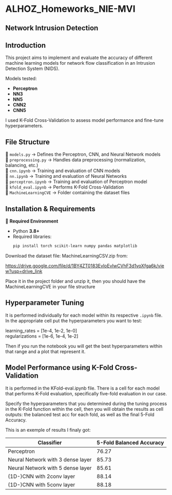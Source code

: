 # ALHOZ_Homeworks_NIE-MVI

## Network Intrusion Detection


## Introduction

This project aims to implement and evaluate the accuracy of different machine learning models for network flow classification in an Intrusion Detection System (NIDS).

Models tested: 
- **Perceptron**
- **NN3**
- **NN5**
- **CNN2**
- **CNN5**


I used K-Fold Cross-Validation to assess model performance and fine-tune hyperparameters.

## File Structure

📜 `models.py` → Defines the Perceptron, CNN, and Neural Network models  
📜 `preprocessing.py` → Handles data preprocessing (normalization, balancing, etc.)  
📓 `cnn.ipynb` → Training and evaluation of CNN models  
📓 `nn.ipynb` → Training and evaluation of Neural Networks  
📓 `perceptron.ipynb` → Training and evaluation of Perceptron model  
📓 `kfold_eval.ipynb` → Performs K-Fold Cross-Validation  
📁 `MachineLearningCVE` → Folder containing the dataset files 


## Installation & Requirements

📌 **Required Environment**  
- Python **3.8+**  
- Required libraries:  
  ```bash
  pip install torch scikit-learn numpy pandas matplotlib

Download the dataset file: MachineLearningCSV.zip from:

https://drive.google.com/file/d/1BY4ZT0183EvloEvIwCVhF3d1voXfga6k/view?usp=drive_link

Place it in the project folder and unzip it, then you should have the MachineLearningCVE in your file structure

## Hyperparameter Tuning

It is performed individually for each model within its respective `.ipynb` file.  
In the appropriate cell put the hyperparameters you want to test:


learning_rates = [1e-4, 1e-2, 1e-0]  
regularizations = [1e-6, 1e-4, 1e-2]

Then if you run the notebook you will get the best hyperparameters within that range and a plot that represent it.


## Model Performance using K-Fold Cross-Validation
It is performed in the KFold-eval.ipynb file.
There is a cell for each model that performs K-Fold evaluation, specifically five-fold evaluation in our case.

Specify the hyperparameters that you determined during the tuning process in the K-Fold function within the cell, then you will obtain the results as cell outputs: the balanced test acc for each fold, as well as the final 5-Fold Accuracy.


This is an exemple of results I finaly got:

| Classifier                        | 5-Fold Balanced Accuracy |
| --------------------------------- | ------------------------ |
| Perceptron                        | 76.27                    |
| Neural Network with 3 dense layer | 85.73                    |
| Neural Network with 5 dense layer | 85.61                    |
| (1D-)CNN with 2conv layer         | 88.14                    |
| (1D-)CNN with 5conv layer         | 88.18                    |
